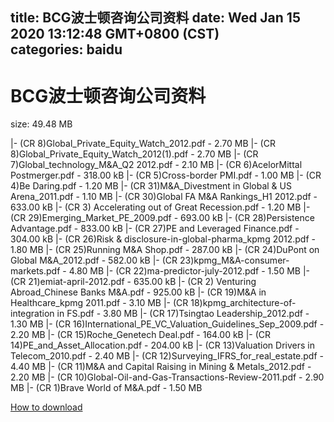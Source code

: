 
title: BCG波士顿咨询公司资料
date: Wed Jan 15 2020 13:12:48 GMT+0800 (CST)    
categories: baidu
---

# BCG波士顿咨询公司资料
size: 49.48 MB
 
 
|- (CR 8)Global_Private_Equity_Watch_2012.pdf - 2.70 MB
|- (CR 8)Global_Private_Equity_Watch_2012(1).pdf - 2.70 MB
|- (CR 7)Global_technology_M&A_Q2 2012.pdf - 2.10 MB
|- (CR 6)AcelorMittal Postmerger.pdf - 318.00 kB
|- (CR 5)Cross-border PMI.pdf - 1.00 MB
|- (CR 4)Be Daring.pdf - 1.20 MB
|- (CR 31)M&A_Divestment in Global & US Arena_2011.pdf - 1.10 MB
|- (CR 30)Global FA M&A Rankings_H1 2012.pdf - 633.00 kB
|- (CR 3) Accelerating out of Great Recession.pdf - 1.20 MB
|- (CR 29)Emerging_Market_PE_2009.pdf - 693.00 kB
|- (CR 28)Persistence Advantage.pdf - 833.00 kB
|- (CR 27)PE and Leveraged Finance.pdf - 304.00 kB
|- (CR 26)Risk & disclosure-in-global-pharma_kpmg 2012.pdf - 1.80 MB
|- (CR 25)Running M&A Shop.pdf - 287.00 kB
|- (CR 24)DuPont on Global M&A_2012.pdf - 582.00 kB
|- (CR 23)kpmg_M&A-consumer-markets.pdf - 4.80 MB
|- (CR 22)ma-predictor-july-2012.pdf - 1.50 MB
|- (CR 21)emiat-april-2012.pdf - 635.00 kB
|- (CR 2) Venturing Abroad_Chinese Banks M&A.pdf - 925.00 kB
|- (CR 19)M&A in Healthcare_kpmg 2011.pdf - 3.10 MB
|- (CR 18)kpmg_architecture-of-integration in FS.pdf - 3.80 MB
|- (CR 17)Tsingtao Leadership_2012.pdf - 1.30 MB
|- (CR 16)International_PE_VC_Valuation_Guidelines_Sep_2009.pdf - 2.20 MB
|- (CR 15)Roche_Genetech Deal.pdf - 164.00 kB
|- (CR 14)PE_and_Asset_Allocation.pdf - 204.00 kB
|- (CR 13)Valuation Drivers in Telecom_2010.pdf - 2.40 MB
|- (CR 12)Surveying_IFRS_for_real_estate.pdf - 4.40 MB
|- (CR 11)M&A and Capital Raising in Mining & Metals_2012.pdf - 2.20 MB
|- (CR 10)Global-Oil-and-Gas-Transactions-Review-2011.pdf - 2.90 MB
|- (CR 1)Brave World of M&A.pdf - 1.50 MB

[How to download](https://bpcam.bemobtrk.com/go/2ceec3aa-1ca2-46d6-b9ff-aaa5c184517c?jno=251)